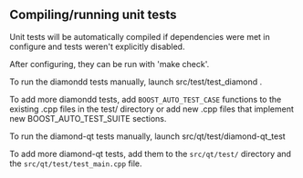 Compiling/running unit tests
------------------------------------

Unit tests will be automatically compiled if dependencies were met in configure
and tests weren't explicitly disabled.

After configuring, they can be run with 'make check'.

To run the diamondd tests manually, launch src/test/test_diamond .

To add more diamondd tests, add `BOOST_AUTO_TEST_CASE` functions to the existing
.cpp files in the test/ directory or add new .cpp files that
implement new BOOST_AUTO_TEST_SUITE sections.

To run the diamond-qt tests manually, launch src/qt/test/diamond-qt_test

To add more diamond-qt tests, add them to the `src/qt/test/` directory and
the `src/qt/test/test_main.cpp` file.
